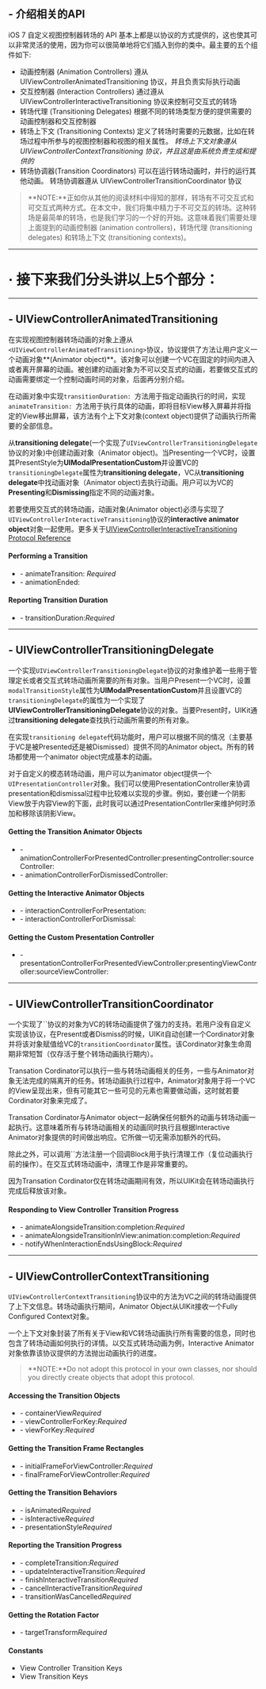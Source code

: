 ## - 介绍相关的API

iOS 7 自定义视图控制器转场的 API 基本上都是以协议的方式提供的，这也使其可以非常灵活的使用，因为你可以很简单地将它们插入到你的类中。最主要的五个组件如下:

- 动画控制器 (Animation Controllers) 遵从 UIViewControllerAnimatedTransitioning 协议，并且负责实际执行动画
- 交互控制器 (Interaction Controllers) 通过遵从 UIViewControllerInteractiveTransitioning 协议来控制可交互式的转场
- 转场代理 (Transitioning Delegates) 根据不同的转场类型方便的提供需要的动画控制器和交互控制器
- 转场上下文 (Transitioning Contexts) 定义了转场时需要的元数据，比如在转场过程中所参与的视图控制器和视图的相关属性。 *转场上下文对象遵从 UIViewControllerContextTransitioning 协议，并且这是由系统负责生成和提供的*
- 转场协调器(Transition Coordinators) 可以在运行转场动画时，并行的运行其他动画。 转场协调器遵从 UIViewControllerTransitionCoordinator 协议

> **NOTE:**正如你从其他的阅读材料中得知的那样，转场有不可交互式和可交互式两种方式。在本文中，我们将集中精力于不可交互的转场。这种转场是最简单的转场，也是我们学习的一个好的开始。这意味着我们需要处理上面提到的动画控制器 (animation controllers)，转场代理 (transitioning delegates) 和转场上下文 (transitioning contexts)。

-------------

# · 接下来我们分头讲以上5个部分：

----------

## - UIViewControllerAnimatedTransitioning

在实现视图控制器转场动画的对象上遵从`<UIViewControllerAnimatedTransitioning>`协议，协议提供了方法让用户定义一个动画对象**(Animator object)**。该对象可以创建一个VC在固定的时间内进入或者离开屏幕的动画。被创建的动画对象为不可以交互式的动画，若要做交互式的动画需要绑定一个控制动画时间的对象，后面再分别介绍。

在动画对象中实现`transitionDuration: `方法用于指定动画执行的时间，实现`animateTransition: `方法用于执行具体的动画，即将目标View移入屏幕并将指定的View移出屏幕，该方法有个上下文对象(context object)提供了动画执行所需要的全部信息。

从**transitioning delegate**(一个实现了`UIViewControllerTransitioningDelegate`协议的对象)中创建动画对象（Animator object)。当Presenting一个VC时，设置其PresentStyle为**UIModalPresentationCustom**并设置VC的`transitioningDelegate`属性为**transitioning delegate**，VC从**transitioning delegate**中找动画对象（Animator object)去执行动画。用户可以为VC的**Presenting**和**Dismissing**指定不同的动画对象。

若要使用交互式的转场动画，动画对象(Animator object)必须与实现了`UIViewControllerInteractiveTransitioning`协议的**interactive animator object**对象一起使用。更多关于[UIViewControllerInteractiveTransitioning Protocol Reference][1]

#### Performing a Transition

- \- animateTransition: *Required*
- \- animationEnded:

#### Reporting Transition Duration

- \- transitionDuration:*Required*

<!-- 网址链接 -->
[1]:https://developer.apple.com/library/ios/documentation/UIKit/Reference/UIViewControllerInteractiveTransitioning_protocol/index.html#//apple_ref/doc/uid/TP40013059

-------------

## - UIViewControllerTransitioningDelegate

一个实现`UIViewControllerTransitioningDelegate`协议的对象维护着一些用于管理定长或者交互式转场动画所需要的所有对象。当用户Present一个VC时，设置`modalTransitionStyle`属性为**UIModalPresentationCustom**并且设置VC的`transitioningDelegate`的属性为一个实现了**UIViewControllerTransitioningDelegate**协议的对象。当要Present时，UIKit通过**transitioning delegate**查找执行动画所需要的所有对象。

在实现`transitioning delegate`代码功能时，用户可以根据不同的情况（主要基于VC是被Presented还是被Dismissed）提供不同的Animator object。所有的转场都使用一个animator object完成基本的动画。

对于自定义的模态转场动画，用户可以为animator object提供一个`UIPresentationController`对象。我们可以使用PresentationController来协调presentation和dismissal过程中比较难以实现的步骤。例如，要创建一个阴影View放于内容View的下面，此时我可以通过PresentationContrller来维护何时添加和移除该阴影View。

#### Getting the Transition Animator Objects

- \- animationControllerForPresentedController:presentingController:sourceController:
- \- animationControllerForDismissedController:

#### Getting the Interactive Animator Objects

- \- interactionControllerForPresentation:
- \- interactionControllerForDismissal:

#### Getting the Custom Presentation Controller

- \- presentationControllerForPresentedViewController:presentingViewController:sourceViewController:

--------------

## - UIViewControllerTransitionCoordinator

一个实现了``协议的对象为VC的转场动画提供了强力的支持。若用户没有自定义实现该协议，在Present或者Dismiss的时候，UIKit自动创建一个Cordinator对象并将该对象赋值给VC的`transitionCoordinator`属性。该Cordinator对象生命周期非常短暂（仅存活于整个转场动画执行期内）。

Transation Cordinator可以执行一些与转场动画相关的任务，一些与Animator对象无法完成的隔离开的任务。转场动画执行过程中，Animator对象用于将一个VC的View呈现出来，但有可能其它一些可见的元素也需要做动画，这时就若要Cordinator对象来完成了。

Transation Cordinator与Animator object一起确保任何额外的动画与转场动画一起执行。这意味着所有与转场动画相关的动画同时执行且根据Interactive Animator对象提供的时间做出响应。它所做一切无需添加额外的代码。

除此之外，可以调用``方法注册一个回调Block用于执行清理工作（复位动画执行前的操作）。在交互式转场动画中，清理工作是非常重要的。

因为Transation Cordinator仅在转场动画期间有效，所以UIKit会在转场动画执行完成后释放该对象。

#### Responding to View Controller Transition Progress

- \- animateAlongsideTransition:completion:*Required*
- \- animateAlongsideTransitionInView:animation:completion:*Required*
- \- notifyWhenInteractionEndsUsingBlock:*Required*

----------------

## - UIViewControllerContextTransitioning

`UIViewControllerContextTransitioning`协议中的方法为VC之间的转场动画提供了上下文信息。转场动画执行期间，Animator Object从UIKit接收一个Fully Configured Context对象。

一个上下文对象封装了所有关于View和VC转场动画执行所有需要的信息，同时也包含了转场动画如何执行的详情。以交互式转场动画为例，Interactive Animator对象依靠该协议提供的方法抛出动画执行的进度。

> **NOTE:**Do not adopt this protocol in your own classes, nor should you directly create objects that adopt this protocol.

#### Accessing the Transition Objects

- \- containerView*Required*
- \- viewControllerForKey:*Required*
- \- viewForKey:*Required*

#### Getting the Transition Frame Rectangles

- \- initialFrameForViewController:*Required*
- \- finalFrameForViewController:*Required*

#### Getting the Transition Behaviors

- \- isAnimated*Required*
- \- isInteractive*Required*
- \- presentationStyle*Required*

#### Reporting the Transition Progress

- \- completeTransition:*Required*
- \- updateInteractiveTransition:*Required*
- \- finishInteractiveTransition*Required*
- \- cancelInteractiveTransition*Required*
- \- transitionWasCancelled*Required*

#### Getting the Rotation Factor
- \- targetTransform*Required*

#### Constants

- View Controller Transition Keys
- View Transition Keys
